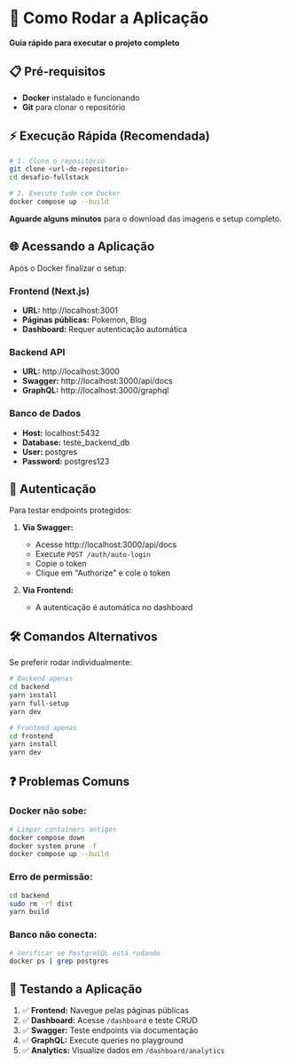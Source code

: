 # 🚀 Como Rodar a Aplicação

**Guia rápido para executar o projeto completo**

## 📋 Pré-requisitos

- **Docker** instalado e funcionando
- **Git** para clonar o repositório

## ⚡ Execução Rápida (Recomendada)

```bash
# 1. Clone o repositório
git clone <url-do-repositorio>
cd desafio-fullstack

# 2. Execute tudo com Docker
docker compose up --build
```

**Aguarde alguns minutos** para o download das imagens e setup completo.

## 🌐 Acessando a Aplicação

Após o Docker finalizar o setup:

### **Frontend (Next.js)**
- **URL:** http://localhost:3001
- **Páginas públicas:** Pokemon, Blog
- **Dashboard:** Requer autenticação automática

### **Backend API**
- **URL:** http://localhost:3000
- **Swagger:** http://localhost:3000/api/docs
- **GraphQL:** http://localhost:3000/graphql

### **Banco de Dados**
- **Host:** localhost:5432
- **Database:** teste_backend_db
- **User:** postgres
- **Password:** postgres123

## 🔑 Autenticação

Para testar endpoints protegidos:

1. **Via Swagger:**
   - Acesse http://localhost:3000/api/docs
   - Execute `POST /auth/auto-login`
   - Copie o token
   - Clique em "Authorize" e cole o token

2. **Via Frontend:**
   - A autenticação é automática no dashboard


## 🛠️ Comandos Alternativos

Se preferir rodar individualmente:

```bash
# Backend apenas
cd backend
yarn install
yarn full-setup
yarn dev

# Frontend apenas  
cd frontend
yarn install
yarn dev
```

## ❓ Problemas Comuns

### **Docker não sobe:**
```bash
# Limpar containers antigos
docker compose down
docker system prune -f
docker compose up --build
```

### **Erro de permissão:**
```bash
cd backend
sudo rm -rf dist
yarn build
```

### **Banco não conecta:**
```bash
# Verificar se PostgreSQL está rodando
docker ps | grep postgres
```

## 🎯 Testando a Aplicação

1. ✅ **Frontend:** Navegue pelas páginas públicas
2. ✅ **Dashboard:** Acesse `/dashboard` e teste CRUD
3. ✅ **Swagger:** Teste endpoints via documentação
4. ✅ **GraphQL:** Execute queries no playground
5. ✅ **Analytics:** Visualize dados em `/dashboard/analytics`

